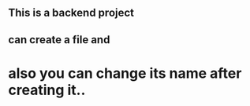## This is a backend project 
## can create a file and 
# also you can change its name after creating it..